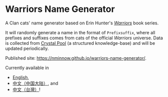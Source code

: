 # Warriors Name Generator

A Clan cats' name generator based on Erin Hunter's *[Warriors]* book series.

It will randomly generate a name in the format of `Prefixsuffix`, where all
prefixes and suffixes comes from cats of the official *Warriors* universe. Data
is collected from [Crystal Pool] (a structured knowledge-base) and will be
updated periodically.

Published site: https://nminnow.github.io/warriors-name-generator/.

Currently available in
* [English](https://nminnow.github.io/warriors-name-generator/en/),
* [中文（中国大陆）](https://nminnow.github.io/warriors-name-generator/zh-cn/), and
* [中文（台灣）](https://nminnow.github.io/warriors-name-generator/zh-tw/)!

[Warriors]: https://warriorcats.com/
[Crystal Pool]: https://crystalpool.cxuesong.com/

